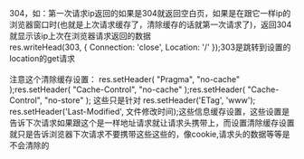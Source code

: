 304，如：第一次请求ip返回的如果是304就返回空白页，如果是在跟它一样ip的浏览器窗口时(也就是上次请求缓存了，清除缓存的话就第一次请求了)，返回304就显示该ip上次在浏览器请求返回的数据
<br/>
   res.writeHead(303, { Connection: 'close', Location: '/' });303是跳转到设置的location的get请求
<br/>
<br/>
注意这个清除缓存设置：	res.setHeader( "Pragma", "no-cache" );res.setHeader( "Cache-Control", "no-cache" );res.setHeader( "Cache-Control", "no-store" ); 这些只是针对 res.setHeader('ETag', 'www'); res.setHeader('Last-Modified', 文件修改时间);这些信息缓存设置，这些设置是告诉下次请求如果跟这个是一样地址请求就让请求头携带上，而设置清除缓存设置就只是告诉浏览器下次请求不要携带这些这些的，像cookie,请求头的数据等等是不会清除的
